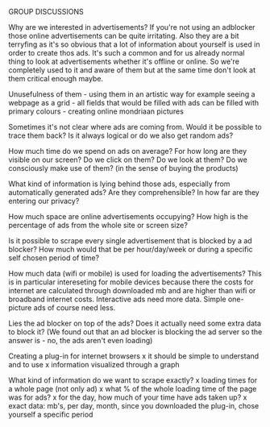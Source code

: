 GROUP DISCUSSIONS

Why are we interested in advertisements? 
If you're not using an adblocker those online advertisements can be quite irritating. Also they are a bit terryfing as it's so obvious that a lot of information about yourself is used in order to create thos ads. 
It's such a common and for us already normal thing to look at advertisements whether it's offline or online. So we're completely used to it and aware of them but at the same time don't look at them critical enough maybe. 


Unusefulness of them - using them in an artistic way
for example seeing a webpage as a grid - all fields that would be filled with ads can be filled with  primary colours - creating online mondriaan pictures

Sometimes it's not clear where ads are coming from. Would it be possible to trace them back? Is it always logical or do we also get random ads?

How much time do we spend on ads on average? For how long are they visible on our screen? Do we click on them? Do we look at them? 
Do we consciously make use of them? (in the sense of buying the products) 

What kind of information is lying behind those ads, especially from automatically generated ads? Are they comprehensible? 
In how far are they entering our privacy?


How much space are online advertisements occupying? How high is the percentage of ads from the whole site or screen size?

Is it possible to scrape every single advertisement that is blocked by a ad blocker? How much would that be per hour/day/week  or during a specific self chosen period of time?

How much data (wifi or mobile) is used for loading the advertisements? This is in particular intereseting for mobile devices because there the costs for internet are calculated through downloaded mb and are higher than wifi or broadband internet costs. 
Interactive ads need more data. Simple one-picture ads of course need less. 

Lies the ad blocker on top of the ads? Does it actually need some extra data to block it? (We found out that an ad blocker is blocking the ad server so the answer is - no, the ads aren't even loading)


Creating a plug-in for internet browsers
x it should be simple to understand and to use
x information visualized through a graph

What kind of information do we want to scrape exactly?
x loading times for a whole page (not only ad)
x what % of the whole loading time of the page was for ads?
x for the day, how much of your time have ads taken up?
x exact data: mb's, per day, month, since you downloaded the plug-in, chose yourself a specific period

